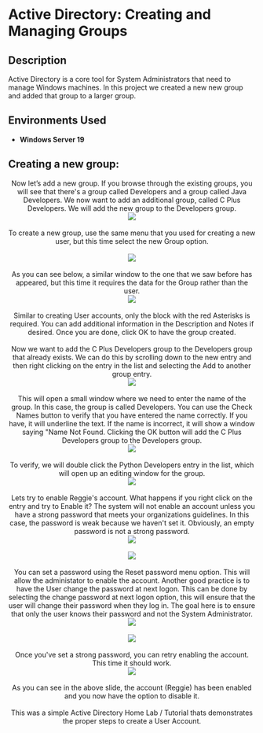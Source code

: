 <h1>Active Directory: Creating and Managing Groups</h1>



<h2>Description</h2>
Active Directory is a core tool for System Administrators that need to manage Windows machines. In this project we created a new new group and added that group to a larger group. 
<br />




<h2>Environments Used </h2>

- <b>Windows Server 19</b> 

<h2>Creating a new group:</h2>

<p align="center">
Now let’s add a new group. If you browse through the existing groups, you will see that there's a group called Developers and a group called Java Developers. We now want to add an additional group, called C Plus Developers. We will add the new group to the Developers group.<br/>
<img src="https://github.com/Rastallworth1/Active-Directory-Creating-and-Managing-groups/blob/main/slide%201.jpg"/>
<br />
<br />
To create a new group, use the same menu that you used for creating a new user, but this time select the new Group option.<br/>
<br/>
<img src="https://github.com/Rastallworth1/Active-Directory-Creating-and-Managing-groups/blob/main/slide%201%20bottom.jpg"/>
<br />


<br />
As you can see below, a similar window to the one that we saw before has appeared, but this time it requires the data for the Group rather than the user.<br/>
<img src="https://github.com/Rastallworth1/Active-Directory-Creating-and-Managing-groups/blob/main/slide%202.jpg"/>
<br />
<br />
Similar to creating User accounts, only the block with the red Asterisks is required.  You can add additional information in the Description and Notes if desired. Once you are done, click OK to have the group created.<br/>



<br />
Now we want to add the C Plus Developers group to the Developers group that already exists. We can do this by scrolling down to the new entry and then right clicking on the entry in the list and selecting the Add to another group entry. <br/>
<img src="https://github.com/Rastallworth1/Active-Directory-Creating-and-Managing-groups/blob/main/slide%203.jpg"/>
<br />


<br />
This will open a small window where we need to enter the name of the group. In this case, the group is called Developers. You can use the Check Names button to verify that you have entered the name correctly. If you have, it will underline the text. If the name is incorrect, it will show a window saying "Name Not Found. Clicking the OK button will add the C Plus Developers group to the Developers group. <br/>
<img src="https://github.com/Rastallworth1/Active-Directory-Creating-and-Managing-groups/blob/main/Slide%203%20bottom.jpg"/>
<br />



<br />
To verify, we will double click the Python Developers entry in the list, which will open up an editing window for the group.<br/>
<img src="https://github.com/Rastallworth1/Active-Directory-Creating-Users/blob/main/slide%205.png"/>
<br />

  <br />
Lets try to enable Reggie's account. What happens if you right click on the entry and try to Enable it? The system will not enable an account unless you have a strong password that meets your organizations guidelines. In this case, the password is weak because we haven't set it. Obviously, an empty password is not a strong password. <br/>
<img src="https://github.com/Rastallworth1/Active-Directory-Creating-Users/blob/main/Slide%206%20Top.png"/>
<br />
<br/>
<img src="https://github.com/Rastallworth1/Active-Directory-Creating-Users/blob/main/slide%206%20bottom.png"/>
<br />


  <br />
You can set a password using the Reset password menu option. This will allow the administator to enable the account. Another good practice is to have the User change the password at next logon. This can be done by selecting the change password at next logon option, this will ensure that the user will change their password when they log in. The goal here is to ensure that only the user knows their password and not the System Administrator. <br/>
<img src="https://github.com/Rastallworth1/Active-Directory-Creating-Users/blob/main/Slide%207%20top.png"/>
<br />
<br/>
<img src="https://github.com/Rastallworth1/Active-Directory-Creating-Users/blob/main/slide%207%20bottom.png"/>
<br />

  
<br />
Once you've set a strong password, you can retry enabling the account. This time it should work. <br/>
<img src="https://github.com/Rastallworth1/Active-Directory-Creating-Users/blob/main/Slide%209.png"/>
<br />
<br />
As you can see in the above slide, the account (Reggie) has been enabled and you now have the option to disable it. <br/>



  
  
  
  
  


<br />
This was a simple Active Directory Home Lab / Tutorial thats demonstrates the proper steps to create a User Account.<br/>






